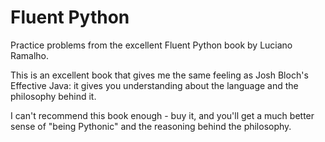 # Fluent Python
Practice problems from the excellent Fluent Python book by Luciano Ramalho.

This is an excellent book that gives me the same feeling as Josh Bloch's Effective Java: it gives you understanding
about the language and the philosophy behind it.

I can't recommend this book enough - buy it, and you'll get a much better sense of "being Pythonic" and the reasoning
behind the philosophy.
